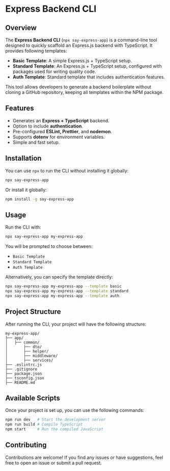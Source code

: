 # Express Backend CLI

## Overview

The **Express Backend CLI** (`npx say-express-app`) is a command-line tool designed to quickly scaffold an Express.js backend with TypeScript. It provides following templates:

- **Basic Template**: A simple Express.js + TypeScript setup.
- **Standard Template**: An Express.js + TypeScript setup, configured with packages used for writing quality code.
- **Auth Template**: Standard template that includes authentication features.

This tool allows developers to generate a backend boilerplate without cloning a GitHub repository, keeping all templates within the NPM package.

## Features

- Generates an **Express + TypeScript** backend.
- Option to include **authentication**.
- Pre-configured **ESLint, Prettier**, and **nodemon**.
- Supports **dotenv** for environment variables.
- Simple and fast setup.

## Installation

You can use `npx` to run the CLI without installing it globally:

```sh
npx say-express-app
```

Or install it globally:

```sh
npm install -g say-express-app
```

## Usage

Run the CLI with:

```sh
npx say-express-app my-express-app
```

You will be prompted to choose between:

- `Basic Template`
- `Standard Template`
- `Auth Template`

Alternatively, you can specify the template directly:

```sh
npx say-express-app my-express-app --template basic
npx say-express-app my-express-app --template standard
npx say-express-app my-express-app --template auth
```

## Project Structure

After running the CLI, your project will have the following structure:

```
my-express-app/
├── app/
│   ├── common/
│       ├── dto/
│       ├── helper/
│       ├── middleware/
│       ├── services/
├── .eslintrc.js
├── .gitignore
├── package.json
├── tsconfig.json
├── README.md
```

## Available Scripts

Once your project is set up, you can use the following commands:

```sh
npm run dev   # Start the development server
npm run build # Compile TypeScript
npm start     # Run the compiled JavaScript
```

## Contributing

Contributions are welcome! If you find any issues or have suggestions, feel free to open an issue or submit a pull request.
